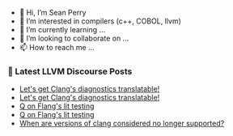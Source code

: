 - 👋 Hi, I’m Sean Perry
- 👀 I’m interested in compilers (c++, COBOL, llvm)
- 🌱 I’m currently learning ...
- 💞️ I’m looking to collaborate on ...
- 📫 How to reach me ...

<!---
s66perry/s66perry is a ✨ special ✨ repository because its `README.md` (this file) appears on your GitHub profile.
You can click the Preview link to take a look at your changes.
--->
### 📕 Latest LLVM Discourse Posts

<!-- DISCOURSE-LLVM:START -->
- [Let&#39;s get Clang&#39;s diagnostics translatable!](https://discourse.llvm.org/t/lets-get-clangs-diagnostics-translatable/67094?page=2#post_36)
- [Let&#39;s get Clang&#39;s diagnostics translatable!](https://discourse.llvm.org/t/lets-get-clangs-diagnostics-translatable/67094?page=2#post_35)
- [Q on Flang&#39;s lit testing](https://discourse.llvm.org/t/q-on-flangs-lit-testing/67186#post_5)
- [Q on Flang&#39;s lit testing](https://discourse.llvm.org/t/q-on-flangs-lit-testing/67186#post_4)
- [When are versions of clang considered no longer supported?](https://discourse.llvm.org/t/when-are-versions-of-clang-considered-no-longer-supported/67187#post_2)
<!-- DISCOURSE-LLVM:END -->
